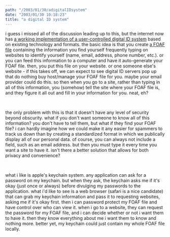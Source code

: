 ```yaml
---
path: "/2003/01/30/adigitalIDsystem" 
date: "2003/01/30 10:18:23" 
title: "a digital ID system" 
---
```

<p>i guess i missed all of the discussion leading up to this, but the internet now has <a href="http://www.sixapart.com/log/2003/01/fun_with_foaf.shtml">a working implementation of a user-controlled digital ID system</a> based on existing technology and formats. the basic idea is that you create <a href="http://xmlns.com/foaf/0.1/">a <abbr name="Friend Of A Friend">FOAF</abbr> file</a> containing the information you find yourself frequently typing on websites to identify yourself (name, email, address, phone number, etc.). or you can feed this information to a computer and have it auto-generate your <abbr name="Friend Of A Friend">FOAF</abbr> file. then, you put this file on your website. or one someone else's website - if this takes off, we can expect to see digital ID servers pop up that do nothing buy host/manage your <abbr name="Friend Of A Friend">FOAF</abbr> file for you. maybe your email provider could do this. so then when you go to a site, rather than typing in all of this information, you (somehow) tell the site where your <abbr name="Friend Of A Friend">FOAF</abbr> file is, and they figure it all out and fill in your information for you. neat, eh?</p><br><p>the only problem with this is that it doesn't have any level of security beyond obscurity. what if you don't want someone to know all of this information? you don't have to tell them, but what if they find your <abbr name="Friend Of A Friend">FOAF</abbr> file? i can hardly imagine how we could make it any easier for spammers to track us down than by creating a standardized format in which we publically display all of our personal data. of course, you can always not include a field, such as an email address. but then you must type it every time you want a site to have it. isn't there a better solution that allows for both privacy and convenience?</p><br><p>what i like is apple's keychain system. any application can ask for a password on my keychain. but when they ask, the keychain asks me if it's okay (just once or always) before divulging my passwords to the application. what i'd like to see is a web browser (safari is a nice candidate) that can grab my keychain information and pass it to requesting websites, asking me if it's okay first. then i can password protect my <abbr name="Friend Of A Friend">FOAF</abbr> file and have control over who can view it. when i go to a website, they can request the password for my <abbr name="Friend Of A Friend">FOAF</abbr> file, and i can decide whether or not i want them to have it. then they know everything about me i want them to know and nothing more. better yet, my keychain could just contain my whole <abbr name="Friend Of A Friend">FOAF</abbr> file locally.</p>
